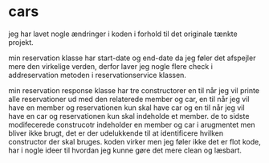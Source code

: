 # cars

jeg har lavet nogle ændringer i koden i forhold til det originale tænkte projekt. 

min reservation klasse har start-date og end-date da jeg føler det afspejler mere den virkelige verden, derfor laver jeg nogle flere check i addreservation metoden i reservationservice klassen. 

min reservation response klasse har tre constructorer en til når jeg vil printe alle reservationer ud med den relaterede member og car, en til når jeg vil have en member og reservationen kun skal have car
og en til når jeg vil have en car og reservationen kun skal indeholde et member. de to sidste modifecerede construcotr indeholder en member og car i arugmentet men bliver ikke brugt, det er der udelukkende
til at identificere hvilken constructor der skal bruges. koden virker men jeg føler ikke det er flot kode, har i nogle ideer til hvordan jeg kunne gøre det mere clean og læsbart. 
